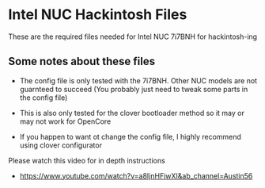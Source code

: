 # Intel NUC Hackintosh Files
These are the required files needed for Intel NUC 7i7BNH for hackintosh-ing

## Some notes about these files
* The config file is only tested with the 7i7BNH. Other NUC models are not guarnteed to succeed (You probably just need to tweak some parts in the config file)

* This is also only tested for the clover bootloader method so it may or may not work for OpenCore

* If you happen to want ot change the config file, I highly recommend using clover configurator

Please watch this video for in depth instructions
* https://www.youtube.com/watch?v=a8IjnHFjwXI&ab_channel=Austin56

